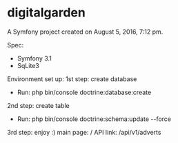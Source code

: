 digitalgarden
=============

A Symfony project created on August 5, 2016, 7:12 pm.

Spec:
- Symfony 3.1
- SqLite3

Environment set up:
1st step: create database
- Run: php bin/console doctrine:database:create

2nd step: create table
- Run: php bin/console doctrine:schema:update --force

3rd step: enjoy :)
main page: /
API link: /api/v1/adverts
